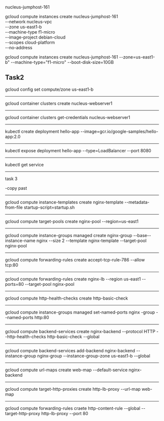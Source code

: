 nucleus-jumphost-161


gcloud compute instances create nucleus-jumphost-161 \
          --network nucleus-vpc \
          --zone us-east1-b  \
          --machine-type f1-micro  \
          --image-project debian-cloud \
          --scopes cloud-platform \
          --no-address



gcloud compute instances create nucleus-jumphost-161 --zone=us-east1-b" --machine-type="f1-micro" --boot-disk-size=10GB 



Task2
----
gcloud config set compute/zone us-east1-b

----

gcloud container clusters create nucleus-webserver1

----

gcloud container clusters get-credentials nucleus-webserver1


---

kubectl create deployment hello-app --image=gcr.io/google-samples/hello-app:2.0

---

kubectl expose deployment hello-app --type=LoadBalancer --port 8080


---

kubectl get service 




----
task 3

-copy past

-----

gcloud compute instance-templates create nginx-template --metadata-from-file startup-script=startup.sh

---

gcloud compute target-pools create nginx-pool --region=us-east1

----

gcloud compute instance-groups managed create nginx-group --base--instance-name nginx --size 2 --template nginx-template --target-pool nginx-pool

----
gcloud compute forwarding-rules create accept-tcp-rule-786 --allow tcp:80

----

gcloud compute forwarding-rules create nginx-lb --region us-east1 --ports=80 --target-pool nginx-pool 


---


gcloud compute http-health-checks create http-basic-check

---

gcloud compute instance-groups managed set-named-ports nginx -group --named-ports http:80

---


gcloud compute backend-services create nginx-backend --protocol HTTP --http-health-checks http-basic-check --global

---

gcloud compute backend-services add-backend nginx-backend --instance-group nginx-group --instance-group-zone us-east1-b --global 

---


gcloud compute url-maps create web-map --default-service nginx-backend


----

gcloud compute target-http-proxies create http-lb-proxy --url-map web-map


---

gcloud compute forwarding-rules craete http-content-rule --global --target-http-proxy http-lb-proxy --port 80
